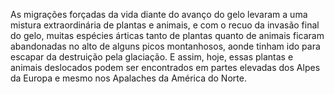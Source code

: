 ﻿As migrações forçadas da vida diante do avanço do gelo levaram a uma mistura extraordinária de plantas e animais, e com o recuo da invasão final do gelo, muitas espécies árticas tanto de plantas quanto de animais ficaram abandonadas no alto de alguns picos montanhosos, aonde tinham ido para escapar da destruição pela glaciação. E assim, hoje, essas plantas e animais deslocados podem ser encontrados em partes elevadas dos Alpes da Europa e mesmo nos Apalaches da América do Norte.